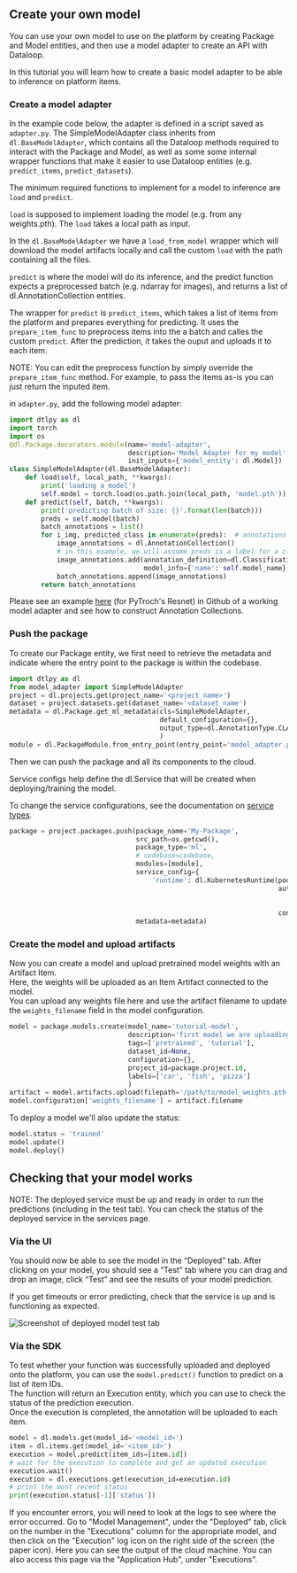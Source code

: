 ## Create your own model  
  
You can use your own model to use on the platform by creating Package and Model entities, and then use a model adapter to create an API with Dataloop.  
  
In this tutorial you will learn how to create a basic model adapter to be able to inference on platform items.  
  
### Create a model adapter  
  
In the example code below, the adapter is defined in a script saved as `adapter.py`. The SimpleModelAdapter class inherits from `dl.BaseModelAdapter`, which contains all the Dataloop methods required to interact with the Package and Model, as well as some some internal wrapper functions that make it easier to use Dataloop entities (e.g. `predict_items`, `predict_datasets`).  
  
The minimum required functions to implement for a model to inference are `load` and `predict`.  
  
`load` is supposed to implement loading the model (e.g. from any weights.pth). The `load` takes a local path as input.  
  
In the `dl.BaseModelAdapter` we have a `load_from_model` wrapper which will download the model artifacts locally and call the custom `load` with the path containing all the files.  
  
`predict` is where the model will do its inference, and the predict function expects a preprocessed batch (e.g. ndarray for images), and returns a list of dl.AnnotationCollection entities.  
  
The wrapper for `predict` is `predict_items`, which takes a list of items from the platform and prepares everything for predicting. It uses the `prepare_item_func` to preprocess items into the a batch and calles the custom `predict`. After the prediction, it takes the ouput and uploads it to each item.  
  
NOTE: You can edit the preprocess function by simply override the `prepare_item_func` method. For example, to pass the items as-is you can just return the inputed item.  
  
in `adapter.py`, add the following model adapter:  

```python
import dtlpy as dl
import torch
import os
@dl.Package.decorators.module(name='model-adapter',
                              description='Model Adapter for my model',
                              init_inputs={'model_entity': dl.Model})
class SimpleModelAdapter(dl.BaseModelAdapter):
    def load(self, local_path, **kwargs):
        print('loading a model')
        self.model = torch.load(os.path.join(local_path, 'model.pth'))
    def predict(self, batch, **kwargs):
        print('predicting batch of size: {}'.format(len(batch)))
        preds = self.model(batch)
        batch_annotations = list()
        for i_img, predicted_class in enumerate(preds):  # annotations per image
            image_annotations = dl.AnnotationCollection()
            # in this example, we will assume preds is a label for a classification model
            image_annotations.add(annotation_definition=dl.Classification(label=predicted_class),
                                  model_info={'name': self.model_name})
            batch_annotations.append(image_annotations)
        return batch_annotations
```
Please see an example [here](https://github.com/dataloop-ai-apps/torch-models/blob/main/resnet_adapter.py) (for PyTroch's Resnet) in Github of a working model adapter and see how to construct Annotation Collections.  
  
### Push the package  
  
To create our Package entity, we first need to retrieve the metadata and indicate where the entry point to the package is within the codebase.  
  

```python
import dtlpy as dl
from model_adapter import SimpleModelAdapter
project = dl.projects.get(project_name='<project_name>')
dataset = project.datasets.get(dataset_name='<dataset_name')
metadata = dl.Package.get_ml_metadata(cls=SimpleModelAdapter,
                                      default_configuration={},
                                      output_type=dl.AnnotationType.CLASSIFICATION
                                      )
module = dl.PackageModule.from_entry_point(entry_point='model_adapter.py')
```
Then we can push the package and all its components to the cloud.  
  
Service configs help define the dl.Service that will be created when deploying/training the model.  
  
To change the service configurations, see the documentation on [service types](https://dataloop.ai/docs/service-runtime).  
  

```python
package = project.packages.push(package_name='My-Package',
                                src_path=os.getcwd(),
                                package_type='ml',
                                # codebase=codebase,
                                modules=[module],
                                service_config={
                                    'runtime': dl.KubernetesRuntime(pod_type=dl.INSTANCE_CATALOG_GPU_K80_S,
                                                                    autoscaler=dl.KubernetesRabbitmqAutoscaler(
                                                                        min_replicas=0,
                                                                        max_replicas=1),
                                                                    concurrency=1).to_json()},
                                metadata=metadata)
```
### Create the model and upload artifacts  
  
Now you can create a model and upload pretrained model weights with an Artifact Item.  
Here, the weights will be uploaded as an Item Artifact connected to the model.  
You can upload any weights file here and use the artifact filename to update the `weights_filename` field in the model configuration.  
  
  

```python
model = package.models.create(model_name='tutorial-model',
                              description='first model we are uploading',
                              tags=['pretrained', 'tutorial'],
                              dataset_id=None,
                              configuration={},
                              project_id=package.project.id,
                              labels=['car', 'fish', 'pizza']
                              )
artifact = model.artifacts.upload(filepath='/path/to/model_weights.pth')
model.configuration['weights_filename'] = artifact.filename
```
To deploy a model we'll also update the status:  
  

```python
model.status = 'trained'
model.update()
model.deploy()
```
## Checking that your model works  
  
NOTE: The deployed service must be up and ready in order to run the predictions (including in the test tab). You can check the status of the deployed service in the services page.  
  
### Via the UI  
  
You should now be able to see the model in the “Deployed” tab. After clicking on your model, you should see a “Test” tab where you can drag and drop an image, click “Test” and see the results of your model prediction.  
  
If you get timeouts or error predicting, check that the service is up and is functioning as expected.  
  
![Screenshot of deployed model test tab](../../../assets/images/model_management/test_tab.png)  
  
### Via the SDK  
  
To test whether your function was successfully uploaded and deployed onto the platform, you can use the `model.predict()` function to predict on a list of item IDs.  
The function will return an Execution entity, which you can use to check the status of the prediction execution.  
Once the execution is completed, the annotation will be uploaded to each item.  

```python
model = dl.models.get(model_id='<model_id>')
item = dl.items.get(model_id='<item_id>')
execution = model.predict(item_ids=[item.id])
# wait for the execution to complete and get an updated execution
execution.wait()
execution = dl.executions.get(execution_id=execution.id)
# print the most recent status
print(execution.status[-1]['status'])
```
  
If you encounter errors, you will need to look at the logs to see where the error occurred.  Go to "Model Management", under the "Deployed" tab, click on the number in the "Executions" column for the appropriate model, and then click on the "Execution" log icon on the right side of the screen (the paper icon). Here you can see the output of the cloud machine. You can also access this page via the "Application Hub", under "Executions".  

